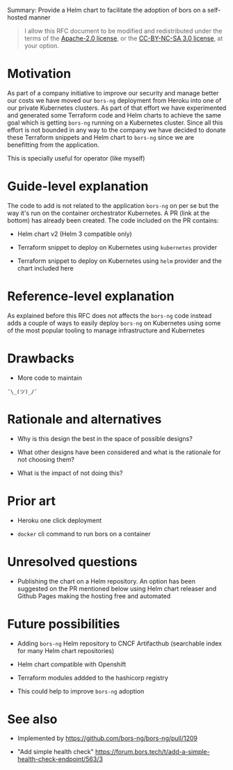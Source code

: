 Summary: Provide a Helm chart to facilitate the adoption of bors on a self-hosted manner

<!-- RFC documents are put under a dual license, because the default license for content on this forum is CC-BY-NC-SA, while the license for bors's code is Apache 2.0 -->

> I allow this RFC document to be modified and redistributed under the terms of the [Apache-2.0 license](http://www.apache.org/licenses/LICENSE-2.0), or the [CC-BY-NC-SA 3.0 license](http://creativecommons.org/licenses/by-nc-sa/3.0/deed.en_US), at your option.

# Motivation

As part of a company initiative to improve our security and manage better our costs we have moved our `bors-ng` deployment from Heroku into one of our private Kubernetes clusters. As part of that effort we have experimented and generated some Terraform code and Helm charts to achieve the same goal which is getting `bors-ng` running on a Kubernetes cluster. Since all this effort is not bounded in any way to the company we have decided to donate these Terraform snippets and Helm chart to `bors-ng` since we are benefitting from the application.

This is specially useful for operator (like myself)

# Guide-level explanation

The code to add is not related to the application `bors-ng` on per se but the way it's run on the container orchestrator Kubernetes. A PR (link at the bottom) has already been created. The code included on the PR contains:

- Helm chart v2 (Helm 3 compatible only)

- Terraform snippet to deploy on Kubernetes using `kubernetes` provider

- Terraform snippet to deploy on Kubernetes using `helm` provider and the chart included here

# Reference-level explanation

As explained before this RFC does not affects the `bors-ng` code instead adds a couple of ways to easily deploy `bors-ng` on Kubernetes using some of the most popular tooling to manage infrastructure and Kubernetes

# Drawbacks

* More code to maintain

`¯\_(ツ)_/¯`

# Rationale and alternatives

* Why is this design the best in the space of possible designs?

* What other designs have been considered and what is the rationale for not choosing them?

* What is the impact of not doing this?

# Prior art

* Heroku one click deployment

* `docker` cli command to run bors on a container

# Unresolved questions

* Publishing the chart on a Helm repository. An option has been suggested on the PR mentioned below using Helm chart releaser and Github Pages making the hosting free and automated

# Future possibilities

* Adding `bors-ng` Helm repository to CNCF Artifacthub (searchable index for many Helm chart repositories)

* Helm chart compatible with Openshift

* Terraform modules addded to the hashicorp registry

* This could help to improve `bors-ng` adoption

# See also

* Implemented by <https://github.com/bors-ng/bors-ng/pull/1209>

* "Add simple health check" <https://forum.bors.tech/t/add-a-simple-health-check-endpoint/563/3>